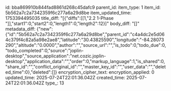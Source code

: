 id: bba869910b844fad8861d268c45dafc9
parent_id: 
item_type: 1
item_id: 5b562a7c2a7342359f6c277a6a29d8be
item_updated_time: 1753394495035
title_diff: "[{\"diffs\":[[1,\"2.2 1-Phase \"]],\"start1\":0,\"start2\":0,\"length1\":0,\"length2\":12}]"
body_diff: "[]"
metadata_diff: {"new":{"id":"5b562a7c2a7342359f6c277a6a29d8be","parent_id":"c4a4dc2e5d064c379f4c82a5a98e2ae8","latitude":"30.43825590","longitude":"-84.28073290","altitude":"0.0000","author":"","source_url":"","is_todo":0,"todo_due":0,"todo_completed":0,"source":"joplin-desktop","source_application":"net.cozic.joplin-desktop","application_data":"","order":0,"markup_language":1,"is_shared":0,"share_id":"","conflict_original_id":"","master_key_id":"","user_data":"","deleted_time":0},"deleted":[]}
encryption_cipher_text: 
encryption_applied: 0
updated_time: 2025-07-24T22:01:36.042Z
created_time: 2025-07-24T22:01:36.042Z
type_: 13